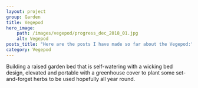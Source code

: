 ```yaml
---
layout: project
group: Garden
title: Vegepod
hero_image: 
    path: /images/vegepod/progress_dec_2018_01.jpg
    alt: Vegepod
posts_title: "Here are the posts I have made so far about the Vegepod:"
category: Vegepod
---
```


Building a raised garden bed that is self-watering with a wicking bed design, elevated and portable with a greenhouse cover to plant some set-and-forget herbs to be used hopefully all year round.